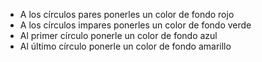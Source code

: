 * A los círculos pares ponerles un color de fondo rojo
* A los círculos impares ponerles un color de fondo verde
* Al primer círculo ponerle un color de fondo azul
* Al último círculo ponerle un color de fondo amarillo